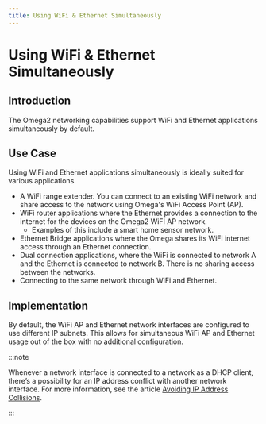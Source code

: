 ```yaml
---
title: Using WiFi & Ethernet Simultaneously
---
```


# Using WiFi & Ethernet Simultaneously

## Introduction
The Omega2 networking capabilities support WiFi and Ethernet applications simultaneously by default.

## Use Case
Using WiFi and Ethernet applications simultaneously is ideally suited for various applications.

- A WiFi range extender. You can connect to an existing WiFi network and share access to the network using Omega's WiFi Access Point (AP).
- WiFi router applications where the Ethernet provides a connection to the internet for the devices on the Omega2 WiFI AP network.
	- Examples of this include a smart home sensor network.
- Ethernet Bridge applications where the Omega shares its WiFi internet access through an Ethernet connection.
- Dual connection applications, where the WiFi is connected to network A and the Ethernet is connected to network B. There is no sharing access between the networks.  
- Connecting to the same network through WiFi and Ethernet.

## Implementation
By default, the WiFi AP and Ethernet network interfaces are configured to use different IP subnets. This allows for simultaneous WiFi AP and Ethernet usage out of the box with no additional configuration.

:::note

Whenever a network interface is connected to a network as a DHCP client, there’s a possibility for an IP address conflict with another network interface. For more information, see the article [Avoiding IP Address Collisions](./ip-address-collisions). 

:::

